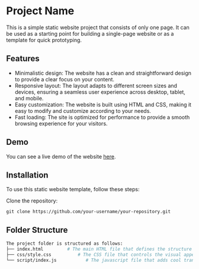# Project Name

This is a simple static website project that consists of only one page. It can be used as a starting point for building a single-page website or as a template for quick prototyping.

## Features

- Minimalistic design: The website has a clean and straightforward design to provide a clear focus on your content.
- Responsive layout: The layout adapts to different screen sizes and devices, ensuring a seamless user experience across desktop, tablet, and mobile.
- Easy customization: The website is built using HTML and CSS, making it easy to modify and customize according to your needs.
- Fast loading: The site is optimized for performance to provide a smooth browsing experience for your visitors.

## Demo

You can see a live demo of the website [here](https://mubeen.me).

## Installation

To use this static website template, follow these steps:

Clone the repository:

```shell
git clone https://github.com/your-username/your-repository.git
```

## Folder Structure
```GraphQL
The project folder is structured as follows:
├── index.html         # The main HTML file that defines the structure of the webpage.
├── css/style.css          # The CSS file that controls the visual appearance of the webpage.
└── script/index.js           # The javascript file that adds cool transitions.
```

